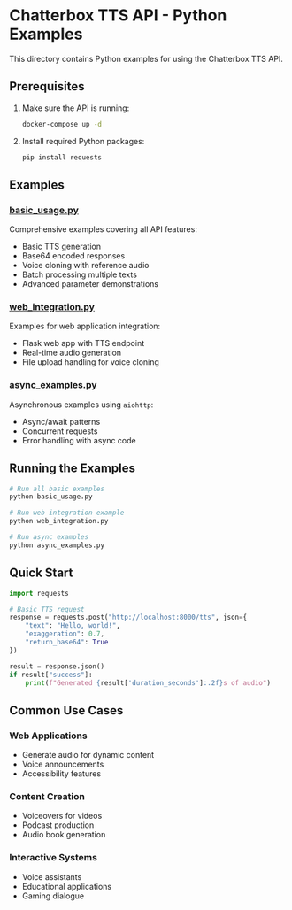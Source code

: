 # Chatterbox TTS API - Python Examples

This directory contains Python examples for using the Chatterbox TTS API.

## Prerequisites

1. Make sure the API is running:
   ```bash
   docker-compose up -d
   ```

2. Install required Python packages:
   ```bash
   pip install requests
   ```

## Examples

### [basic_usage.py](basic_usage.py)
Comprehensive examples covering all API features:
- Basic TTS generation
- Base64 encoded responses
- Voice cloning with reference audio
- Batch processing multiple texts
- Advanced parameter demonstrations

### [web_integration.py](web_integration.py)
Examples for web application integration:
- Flask web app with TTS endpoint
- Real-time audio generation
- File upload handling for voice cloning

### [async_examples.py](async_examples.py)
Asynchronous examples using `aiohttp`:
- Async/await patterns
- Concurrent requests
- Error handling with async code

## Running the Examples

```bash
# Run all basic examples
python basic_usage.py

# Run web integration example
python web_integration.py

# Run async examples
python async_examples.py
```

## Quick Start

```python
import requests

# Basic TTS request
response = requests.post("http://localhost:8000/tts", json={
    "text": "Hello, world!",
    "exaggeration": 0.7,
    "return_base64": True
})

result = response.json()
if result["success"]:
    print(f"Generated {result['duration_seconds']:.2f}s of audio")
```

## Common Use Cases

### Web Applications
- Generate audio for dynamic content
- Voice announcements
- Accessibility features

### Content Creation
- Voiceovers for videos
- Podcast production
- Audio book generation

### Interactive Systems
- Voice assistants
- Educational applications
- Gaming dialogue
